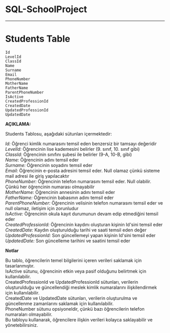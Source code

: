 # SQL-SchoolProject
---
# Students Table
```
Id
LevelId
ClassId
Name
Surname
Email
PhoneNumber
MotherName
FatherName
ParentPhoneNumber
IsActive
CreatedProfessionId
CreatedDate
UpdatedProfessionId
UpdatedDate
```

**AÇIKLAMA:**  

Students Tablosu, aşağıdaki sütunları içermektedir:  

*Id:* Öğrenci kimlik numarasını temsil eden benzersiz bir tamsayı değeridir  
*LevelId:* Öğrencinin lise kademesini belirler (9. sınıf, 10. sınıf gibi)  
*ClassId:* Öğrencinin sınıfını şubesi ile belirler (9-A, 10-B, gibi)  
*Name:* Öğrencinin adını temsil eder  
*Surname:* Öğrencinin soyadını temsil eder  
*Email:* Öğrencinin e-posta adresini temsil eder. Null olamaz çünkü sisteme mail adresi ile giriş yapılacaktır  
*PhoneNumber:* Öğrencinin telefon numarasını temsil eder. Null olabilir. Çünkü her öğrencinin numarası olmayabilir  
*MotherName:* Öğrencinin annesinin adını temsil eder  
*FatherName:* Öğrencinin babasının adını temsil eder  
*ParentPhoneNumber:* Öğrencinin velisinin telefon numarasını temsil eder ve null olamaz, iletişim için zorunludur  
*IsActive:* Öğrencinin okula kayıt durumunun devam edip etmediğini temsil eder  
*CreatedProfessionId:* Öğrencinin kaydını oluşturan kişinin Id'sini temsil eder  
*CreatedDate:* Kaydın oluşturulduğu tarihi ve saati temsil eden değer  
*UpdatedProfessionId:* Son güncellemeyi yapan kişinin Id'sini temsil eder  
*UpdatedDate:* Son güncelleme tarihini ve saatini temsil eder  

**Notlar**  

Bu tablo, öğrencilerin temel bilgilerini içeren verileri saklamak için tasarlanmıştır.  
IsActive sütunu, öğrencinin etkin veya pasif olduğunu belirtmek için kullanılabilir.  
CreatedProfessionId ve UpdatedProfessionId sütunları, verilerin oluşturulduğu ve güncellendiği meslek kimlik numaralarını ilişkilendirmek için kullanılabilir.  
CreatedDate ve UpdatedDate sütunları, verilerin oluşturulma ve güncellenme zamanlarını saklamak için kullanılabilir.  
PhoneNumber sütunu opsiyoneldir, çünkü bazı öğrencilerin telefon numaraları olmayabilir.  
Bu tabloyu kullanarak, öğrencilere ilişkin verileri kolayca saklayabilir ve yönetebilirsiniz.  


```

```
